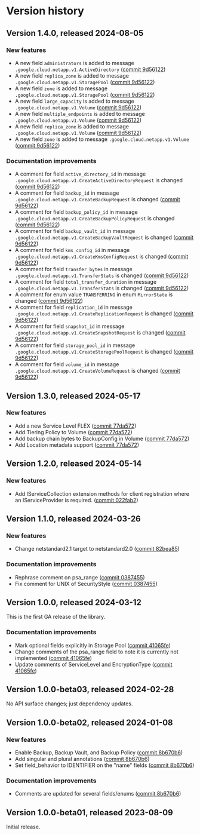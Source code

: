 # Version history

## Version 1.4.0, released 2024-08-05

### New features

- A new field `administrators` is added to message `.google.cloud.netapp.v1.ActiveDirectory` ([commit 9d56122](https://github.com/googleapis/google-cloud-dotnet/commit/9d561227111b97734496715af709b36ffd9be526))
- A new field `replica_zone` is added to message `.google.cloud.netapp.v1.StoragePool` ([commit 9d56122](https://github.com/googleapis/google-cloud-dotnet/commit/9d561227111b97734496715af709b36ffd9be526))
- A new field `zone` is added to message `.google.cloud.netapp.v1.StoragePool` ([commit 9d56122](https://github.com/googleapis/google-cloud-dotnet/commit/9d561227111b97734496715af709b36ffd9be526))
- A new field `large_capacity` is added to message `.google.cloud.netapp.v1.Volume` ([commit 9d56122](https://github.com/googleapis/google-cloud-dotnet/commit/9d561227111b97734496715af709b36ffd9be526))
- A new field `multiple_endpoints` is added to message `.google.cloud.netapp.v1.Volume` ([commit 9d56122](https://github.com/googleapis/google-cloud-dotnet/commit/9d561227111b97734496715af709b36ffd9be526))
- A new field `replica_zone` is added to message `.google.cloud.netapp.v1.Volume` ([commit 9d56122](https://github.com/googleapis/google-cloud-dotnet/commit/9d561227111b97734496715af709b36ffd9be526))
- A new field `zone` is added to message `.google.cloud.netapp.v1.Volume` ([commit 9d56122](https://github.com/googleapis/google-cloud-dotnet/commit/9d561227111b97734496715af709b36ffd9be526))

### Documentation improvements

- A comment for field `active_directory_id` in message `.google.cloud.netapp.v1.CreateActiveDirectoryRequest` is changed ([commit 9d56122](https://github.com/googleapis/google-cloud-dotnet/commit/9d561227111b97734496715af709b36ffd9be526))
- A comment for field `backup_id` in message `.google.cloud.netapp.v1.CreateBackupRequest` is changed ([commit 9d56122](https://github.com/googleapis/google-cloud-dotnet/commit/9d561227111b97734496715af709b36ffd9be526))
- A comment for field `backup_policy_id` in message `.google.cloud.netapp.v1.CreateBackupPolicyRequest` is changed ([commit 9d56122](https://github.com/googleapis/google-cloud-dotnet/commit/9d561227111b97734496715af709b36ffd9be526))
- A comment for field `backup_vault_id` in message `.google.cloud.netapp.v1.CreateBackupVaultRequest` is changed ([commit 9d56122](https://github.com/googleapis/google-cloud-dotnet/commit/9d561227111b97734496715af709b36ffd9be526))
- A comment for field `kms_config_id` in message `.google.cloud.netapp.v1.CreateKmsConfigRequest` is changed ([commit 9d56122](https://github.com/googleapis/google-cloud-dotnet/commit/9d561227111b97734496715af709b36ffd9be526))
- A comment for field `transfer_bytes` in message `.google.cloud.netapp.v1.TransferStats` is changed ([commit 9d56122](https://github.com/googleapis/google-cloud-dotnet/commit/9d561227111b97734496715af709b36ffd9be526))
- A comment for field `total_transfer_duration` in message `.google.cloud.netapp.v1.TransferStats` is changed ([commit 9d56122](https://github.com/googleapis/google-cloud-dotnet/commit/9d561227111b97734496715af709b36ffd9be526))
- A comment for enum value `TRANSFERRING` in enum `MirrorState` is changed ([commit 9d56122](https://github.com/googleapis/google-cloud-dotnet/commit/9d561227111b97734496715af709b36ffd9be526))
- A comment for field `replication_id` in message `.google.cloud.netapp.v1.CreateReplicationRequest` is changed ([commit 9d56122](https://github.com/googleapis/google-cloud-dotnet/commit/9d561227111b97734496715af709b36ffd9be526))
- A comment for field `snapshot_id` in message `.google.cloud.netapp.v1.CreateSnapshotRequest` is changed ([commit 9d56122](https://github.com/googleapis/google-cloud-dotnet/commit/9d561227111b97734496715af709b36ffd9be526))
- A comment for field `storage_pool_id` in message `.google.cloud.netapp.v1.CreateStoragePoolRequest` is changed ([commit 9d56122](https://github.com/googleapis/google-cloud-dotnet/commit/9d561227111b97734496715af709b36ffd9be526))
- A comment for field `volume_id` in message `.google.cloud.netapp.v1.CreateVolumeRequest` is changed ([commit 9d56122](https://github.com/googleapis/google-cloud-dotnet/commit/9d561227111b97734496715af709b36ffd9be526))

## Version 1.3.0, released 2024-05-17

### New features

- Add a new Service Level FLEX ([commit 77da572](https://github.com/googleapis/google-cloud-dotnet/commit/77da5720c8820c47d6738502351ecc4edd76eb73))
- Add Tiering Policy to Volume ([commit 77da572](https://github.com/googleapis/google-cloud-dotnet/commit/77da5720c8820c47d6738502351ecc4edd76eb73))
- Add backup chain bytes to BackupConfig in Volume ([commit 77da572](https://github.com/googleapis/google-cloud-dotnet/commit/77da5720c8820c47d6738502351ecc4edd76eb73))
- Add Location metadata support ([commit 77da572](https://github.com/googleapis/google-cloud-dotnet/commit/77da5720c8820c47d6738502351ecc4edd76eb73))

## Version 1.2.0, released 2024-05-14

### New features

- Add IServiceCollection extension methods for client registration where an IServiceProvider is required. ([commit 022fab2](https://github.com/googleapis/google-cloud-dotnet/commit/022fab203f28fb9c608972af7f8b83f571ae5694))

## Version 1.1.0, released 2024-03-26

### New features

- Change netstandard2.1 target to netstandard2.0 ([commit 82bea85](https://github.com/googleapis/google-cloud-dotnet/commit/82bea850661975b9750ac30753528cc9d2e05240))

### Documentation improvements

- Rephrase comment on psa_range ([commit 0387455](https://github.com/googleapis/google-cloud-dotnet/commit/038745567fb5baf838ac550c5733a08113a602df))
- Fix comment for UNIX of SecurityStyle ([commit 0387455](https://github.com/googleapis/google-cloud-dotnet/commit/038745567fb5baf838ac550c5733a08113a602df))

## Version 1.0.0, released 2024-03-12

This is the first GA release of the library.

### Documentation improvements

- Mark optional fields explicitly in Storage Pool ([commit 41065fe](https://github.com/googleapis/google-cloud-dotnet/commit/41065fe41d33abf18e9055cb6c079f80eaec571f))
- Change comments of the psa_range field to note it is currently not implemented ([commit 41065fe](https://github.com/googleapis/google-cloud-dotnet/commit/41065fe41d33abf18e9055cb6c079f80eaec571f))
- Update comments of ServiceLevel and EncryptionType ([commit 41065fe](https://github.com/googleapis/google-cloud-dotnet/commit/41065fe41d33abf18e9055cb6c079f80eaec571f))

## Version 1.0.0-beta03, released 2024-02-28

No API surface changes; just dependency updates.

## Version 1.0.0-beta02, released 2024-01-08

### New features

- Enable Backup, Backup Vault, and Backup Policy ([commit 8b670b6](https://github.com/googleapis/google-cloud-dotnet/commit/8b670b64bb211aaa66f436028024abe21d7f60dd))
- Add singular and plural annotations ([commit 8b670b6](https://github.com/googleapis/google-cloud-dotnet/commit/8b670b64bb211aaa66f436028024abe21d7f60dd))
- Set field_behavior to IDENTIFIER on the "name" fields ([commit 8b670b6](https://github.com/googleapis/google-cloud-dotnet/commit/8b670b64bb211aaa66f436028024abe21d7f60dd))

### Documentation improvements

- Comments are updated for several fields/enums ([commit 8b670b6](https://github.com/googleapis/google-cloud-dotnet/commit/8b670b64bb211aaa66f436028024abe21d7f60dd))

## Version 1.0.0-beta01, released 2023-08-09

Initial release.
